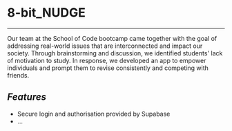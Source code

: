 # 8-bit_NUDGE

---------------------------------------------------------------------

Our team at the School of Code bootcamp came together with the goal of addressing real-world issues that are interconnected and impact our society. Through brainstorming and discussion, we identified students' lack of motivation to study. In response, we developed an app to empower individuals and prompt them to revise consistently and competing with friends.

## **_Features_**

- Secure login and authorisation provided by Supabase
- ...
